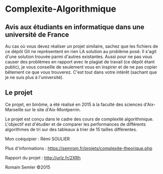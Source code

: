 # Complexite-Algorithmique
## Avis aux étudiants en informatique dans une université de France
Au cas où vous devez réaliser un projet similaire, sachez que les fichiers de ce dépôt Git ne représentent en rien LA solution au problème posé. Il s'agit d'une solution trouvée parmi d'autres existantes. Aussi pour ne pas vous causer des problèmes en rapport avec le plagiat de travail (ce dépôt étant public), je vous conseille de seulement vous en inspirer et de ne pas copier bêtement ce que vous trouverez. C'est tout dans votre intérêt (sachant que je ne suis plus à l'université).   
   
## Le projet
Ce projet, en binôme, a été réalisé en 2015 à la faculté des sciences d'Aix-Marseille sur le site d'Aix-Montperrin.

Le projet est conçu dans le cadre des cours de complexité algorithmique. L'objectif est d'étudier et de comparer les performances de différents algorithmes de tri sur des tableaux à trier de 15 tailles différentes.

Mon coéquipier : Rémi SOULIER

Plus d'informations : https://semrom.fr/projets/complexite-theorique.php

Rapport du projet : http://urlz.fr/2XRh

Romain Semler ©2015
